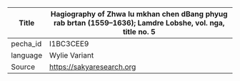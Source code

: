 |Title | Hagiography of Zhwa lu mkhan chen dBang phyug rab brtan (1559–1636); Lamdre Lobshe, vol. nga, title no. 5 
| --- | --- 
|pecha_id | I1BC3CEE9
|language | Wylie Variant
|Source | https://sakyaresearch.org